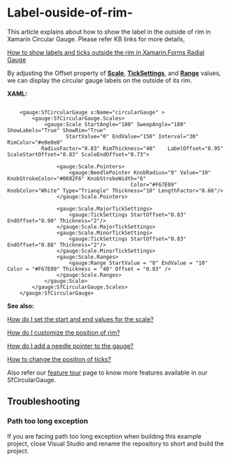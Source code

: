 # Label-ouside-of-rim-
This article explains about how to show the label in the outside of rim in Xamarin Circular Gauge. Please refer KB links for more details,

[How to show labels and ticks outside the rim in Xamarin.Forms Radial Gauge](https://www.syncfusion.com/kb/11283/how-to-show-labels-and-ticks-outside-the-rim-in-xamarin-forms-radial-gauge)

By adjusting the Offset property of [**Scale**](https://help.syncfusion.com/cr/xamarin/Syncfusion.SfGauge.XForms~Syncfusion.SfGauge.XForms.Scale.html), [**TickSettings**](https://help.syncfusion.com/cr/xamarin/Syncfusion.SfGauge.XForms~Syncfusion.SfGauge.XForms.TickSettings.html), and [**Range**](https://help.syncfusion.com/cr/xamarin/Syncfusion.SfGauge.XForms~Syncfusion.SfGauge.XForms.Range.html) values, we can display the circular gauge labels on the outside of its rim. 

**XAML:**

```

    <gauge:SfCircularGauge x:Name="circularGauge" >
        <gauge:SfCircularGauge.Scales>
            <gauge:Scale StartAngle="180" SweepAngle="180" ShowLabels="True" ShowRim="True"
                   StartValue="0" EndValue="150" Interval="30" RimColor="#e0e0e0"
           RadiusFactor="0.83" RimThickness="40"    LabelOffset="0.95" ScaleStartOffset="0.83" ScaleEndOffset="0.73">

                <gauge:Scale.Pointers>
                    <gauge:NeedlePointer KnobRadius="0" Value="10" KnobStrokeColor="#0682F6" KnobStrokeWidth="6"
                                        Color="#F67E09"  KnobColor="White" Type="Triangle" Thickness="10" LengthFactor="0.66"/>
                </gauge:Scale.Pointers>

                <gauge:Scale.MajorTickSettings>
                    <gauge:TickSettings StartOffset="0.83" EndOffset="0.90" Thickness="2"/>
                </gauge:Scale.MajorTickSettings>
                <gauge:Scale.MinorTickSettings>
                    <gauge:TickSettings StartOffset="0.83" EndOffset="0.88" Thickness="2"/>
                </gauge:Scale.MinorTickSettings>
                <gauge:Scale.Ranges>
                    <gauge:Range StartValue = "0" EndValue = "10" Color = "#F67E09" Thickness = "40" Offset = "0.83" />
                </gauge:Scale.Ranges>
            </gauge:Scale>
        </gauge:SfCircularGauge.Scales>
    </gauge:SfCircularGauge>

```

**See also:**

[How do I set the start and end values for the scale?](https://help.syncfusion.com/xamarin/circular-gauge/scales#setting-start-and-end-values-for-scale)

[How do I customize the position of rim?](https://help.syncfusion.com/xamarin/circular-gauge/rim#setting-position-for-rim)

[How do I add a needle pointer to the gauge?](https://help.syncfusion.com/xamarin/circular-gauge/pointers#needle-pointer)

[How to change the position of ticks?](https://help.syncfusion.com/xamarin/circular-gauge/tick-setting#setting-position-for-ticks)

Also refer our [feature tour](https://www.syncfusion.com/xamarin-ui-controls/xamarin-circular-gauge) page to know more features available in our SfCircularGauge.

## <a name="troubleshooting"></a>Troubleshooting ##
### Path too long exception
If you are facing path too long exception when building this example project, close Visual Studio and rename the repository to short and build the project.

